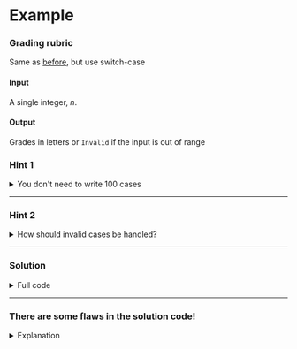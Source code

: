# Example

### Grading rubric

Same as [before](./06-01%20If-Else.md), but use switch-case 

#### Input

A single integer, $n$.

#### Output

Grades in letters or `Invalid` if the input is out of range

### Hint 1

<details>

<summary>You don't need to write 100 cases</summary>

Each grade is 5 points apart from the previous one. Try using math to reduce the number of cases

</details>

<hr/>

### Hint 2

<details>

<summary>How should invalid cases be handled?</summary>

There are countable finite number of valid cases, but too many number of invalid cases. Handling valid cases only should be a better option.

Remember the keyword `default`

</details>

<hr/>

### Solution

<details>

<summary>Full code</summary>

Take your time to critically think through all the possible cases in this code.

```c
#include <stdio.h>

int main() {
    int score;
    scanf("%d", &score);

    printf("Your grade: ");
    switch (score / 5) {
        case 0: case 1: case 2: case 3: case 4:
        case 5: case 6: case 7: case 8: case 9:
        case 10: case 11:
            printf("F"); break;
        case 12: printf("D");   break;
        case 13: printf("D+");  break;
        case 14: printf("C");   break;
        case 15: printf("C+");  break;
        case 16: printf("B");   break;
        case 17: printf("B+");  break;
        case 18: case 19: case 20: 
            printf("A");   break;
        default:
            printf("Invalid");
    }
}
```

</details>

<hr/>

### There are some flaws in the solution code!

<details>

<summary>Explanation</summary>

And I did it on purpose. If you found it before reading through this, great!

So, what's wrong? Try putting in number `101`. You would still get an `A`, when it should be `Invalid`

Why? Because of how integer division works! `101 / 5` is equal to `20` so it enters the `case 20:`

What if we remove `case 20:` from the case of grade `A`?

Then people with full score (pretty rare, but still possible) will get `Invalid` grade.

How to fix this? Simply add another `if` like so:

```c
#include <stdio.h>

int main() {
    int score;
    scanf("%d", &score);

    printf("Your grade: ");
    switch (score / 5) {
        case 0: case 1: case 2: case 3: case 4:
        case 5: case 6: case 7: case 8: case 9:
        case 10: case 11:
            printf("F"); break;
        case 12: printf("D");   break;
        case 13: printf("D+");  break;
        case 14: printf("C");   break;
        case 15: printf("C+");  break;
        case 16: printf("B");   break;
        case 17: printf("B+");  break;
        case 18: case 19: case 20:
            if (score <= 100) {
                printf("A");
                break;
            }
        default:
            printf("Invalid");
    }
}
```

Now when the score is `101`, `if` will not be executed and `break` which is in that if-block will not be reached. Thus it falls through to the default case which will not output `Invalid`. 


</details>
